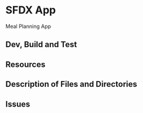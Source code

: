 # SFDX  App
Meal Planning App
## Dev, Build and Test


## Resources


## Description of Files and Directories


## Issues


